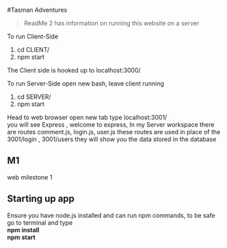 #Tasman Adventures

> ReadMe 2 has information on running this website on a server<br>

To run Client-Side <br>
1. cd CLIENT/ <br>
2. npm start <br>

The Client side is hooked up to localhost:3000/<br>

To run Server-Side open new bash, leave client running <br>
1. cd SERVER/<br>
2. npm start <br>

Head to web browser open new tab type localhost:3001/<br>
you will see Express , welcome to express, In my Server workspace there are routes comment.js, login.js, user.js
these routes are used in place of the 3001/login , 3001/users they will show you the data stored in the database


## M1
web milestone 1



## Starting up app

Ensure you have node.js installed and can run npm commands, to be safe go to terminal and type <br>
**npm install**<br>
**npm start** <br>






